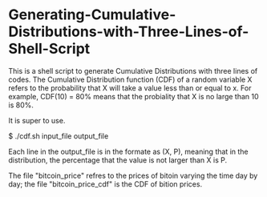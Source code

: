 # Generating-Cumulative-Distributions-with-Three-Lines-of-Shell-Script

This is a shell script to generate Cumulative Distributions with three lines of codes. The Cumulative Distribution function (CDF) of a random variable X refers to the probability that X will take a value less than or equal to x. For example, CDF(10) = 80% means that the probiality that X is no large than 10 is 80%. 

It is super to use.

$ ./cdf.sh input_file output_file

Each line in the output_file is in the formate as (X, P), meaning that in the distribution, the percentage that the value is not larger than X is P. 

The file "bitcoin_price" refres to the prices of bitoin varying the time day by day; the file "bitcoin_price_cdf" is the CDF of bition prices.
